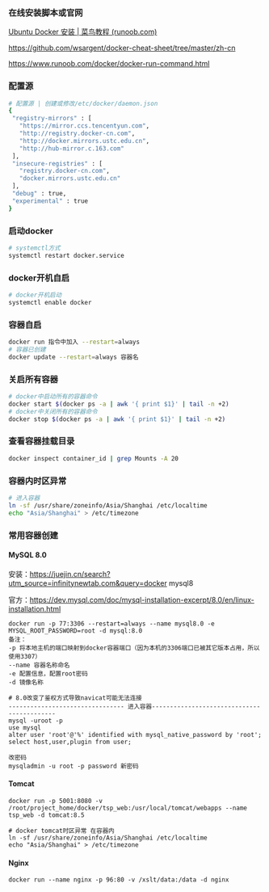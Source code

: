 ### 在线安装脚本或官网

[Ubuntu Docker 安装 | 菜鸟教程 (runoob.com)](https://www.runoob.com/docker/ubuntu-docker-install.html)

https://github.com/wsargent/docker-cheat-sheet/tree/master/zh-cn

https://www.runoob.com/docker/docker-run-command.html

### 配置源

```Bash
# 配置源 | 创建或修改/etc/docker/daemon.json
{
 "registry-mirrors" : [
   "https://mirror.ccs.tencentyun.com",
   "http://registry.docker-cn.com",
   "http://docker.mirrors.ustc.edu.cn",
   "http://hub-mirror.c.163.com"
 ],
 "insecure-registries" : [
   "registry.docker-cn.com",
   "docker.mirrors.ustc.edu.cn"
 ],
 "debug" : true,
 "experimental" : true
}
```

### 启动docker

```Bash
# systemctl方式
systemctl restart docker.service
```

### docker开机自启

```Bash
# docker开机启动
systemctl enable docker
```

### 容器自启

```Bash
docker run 指令中加入 --restart=always 
# 容器已创建
docker update --restart=always 容器名
```

### 关启所有容器

```Bash
# docker中启动所有的容器命令
docker start $(docker ps -a | awk '{ print $1}' | tail -n +2)
# docker中关闭所有的容器命令
docker stop $(docker ps -a | awk '{ print $1}' | tail -n +2)
```

### 查看容器挂载目录

```Bash
docker inspect container_id | grep Mounts -A 20
```

### 容器内时区异常

```Bash
# 进入容器
ln -sf /usr/share/zoneinfo/Asia/Shanghai /etc/localtime
echo "Asia/Shanghai" > /etc/timezone
```



### 常用容器创建

#### MySQL 8.0

安装：https://juejin.cn/search?utm_source=infinitynewtab.com&query=docker mysql8

官方：https://dev.mysql.com/doc/mysql-installation-excerpt/8.0/en/linux-installation.html

```Plaintext
docker run -p 77:3306 --restart=always --name mysql8.0 -e MYSQL_ROOT_PASSWORD=root -d mysql:8.0
备注：
-p 将本地主机的端口映射到docker容器端口（因为本机的3306端口已被其它版本占用，所以使用3307）
--name 容器名称命名
-e 配置信息，配置root密码
-d 镜像名称

# 8.0改变了鉴权方式导致navicat可能无法连接
-------------------------------- 进入容器-------------------------------------------
mysql -uroot -p
use mysql
alter user 'root'@'%' identified with mysql_native_password by 'root';
select host,user,plugin from user;

改密码
mysqladmin -u root -p password 新密码
```



#### Tomcat

```Plaintext
docker run -p 5001:8080 -v /root/project_home/docker/tsp_web:/usr/local/tomcat/webapps --name tsp_web -d tomcat:8.5

# docker tomcat时区异常 在容器内
ln -sf /usr/share/zoneinfo/Asia/Shanghai /etc/localtime
echo "Asia/Shanghai" > /etc/timezone
```



#### Nginx

```Plaintext
docker run --name nginx -p 96:80 -v /xslt/data:/data -d nginx
```
